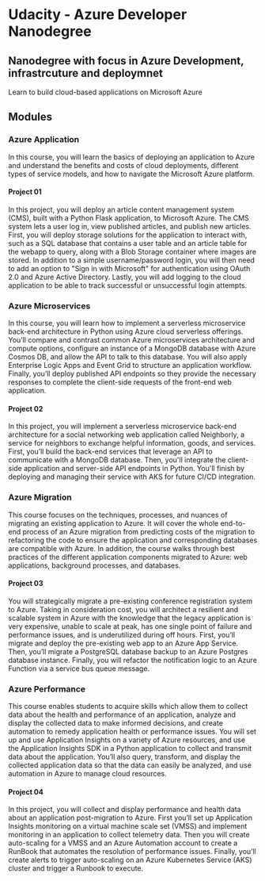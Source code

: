 # Udacity - Azure Developer Nanodegree
## Nanodegree with focus in Azure Development, infrastrcuture and deploymnet

Learn to build cloud-based applications on Microsoft Azure

## Modules

### Azure Application
In this course, you will learn the basics of deploying an application to Azure and understand the benefits and costs of cloud deployments, different types of service models, and how to navigate the Microsoft Azure platform.

#### Project 01

In this project, you will deploy an article content management system (CMS), built with a Python Flask application, to Microsoft Azure. The CMS system lets a user log in, view published articles, and publish new articles. First, you will deploy storage solutions for the application to interact with, such as a SQL database that contains a user table and an article table for the webapp to query, along with a Blob Storage container where images are stored. In addition to a simple username/password login, you will then need to add an option to "Sign in with Microsoft" for authentication using OAuth 2.0 and Azure Active Directory. Lastly, you will add logging to the cloud application to be able to track successful or unsuccessful login attempts. 

### Azure Microservices

In this course, you will learn how to implement a serverless microservice back-end architecture in Python using Azure cloud serverless offerings. You’ll compare and contrast common Azure microservices architecture and compute options, configure an instance of a MongoDB database with Azure Cosmos DB, and allow the API to talk to this database. You will also apply Enterprise Logic Apps and Event Grid to structure an application workflow. Finally, you’ll deploy published API endpoints so they provide the necessary responses to complete the client-side requests of the front-end web application.

#### Project 02

In this project, you will implement a serverless microservice back-end architecture for a social networking web application called Neighborly, a service for neighbors to exchange helpful information, goods, and services. First, you’ll build the back-end services that leverage an API to communicate with a MongoDB database. Then, you'll integrate the client-side application and server-side API endpoints in Python. You'll finish by deploying and managing their service with AKS for future CI/CD integration.

### Azure Migration

This course focuses on the techniques, processes, and nuances of migrating an existing application to Azure. It will cover the whole end-to-end process of an Azure migration from predicting costs of the migration to refactoring the code to ensure the application and corresponding databases are compatible with Azure. In addition, the course walks through best practices of the different application components migrated to Azure: web applications, background processes, and databases.

#### Project 03

You will strategically migrate a pre-existing conference registration system to Azure. Taking in consideration cost, you will architect a resilient and scalable system in Azure with the knowledge that the legacy application is very expensive, unable to scale at peak, has one single point of failure and performance issues, and is underutilized during off hours. First, you’ll migrate and deploy the pre-existing web app to an Azure App Service. Then, you’ll migrate a PostgreSQL database backup to an Azure Postgres database instance. Finally, you will refactor the notification logic to an Azure Function via a service bus queue message.

### Azure Performance

This course enables students to acquire skills which allow them to collect data about the health and performance of an application, analyze and display the collected data to make informed decisions, and create automation to remedy application health or performance issues. You will set up and use Application Insights on a variety of Azure resources, and use the Application Insights SDK in a Python application to collect and transmit data about the application. You’ll also query, transform, and display the collected application data so that the data can easily be analyzed, and use automation in Azure to manage cloud resources.

#### Project 04

In this project, you will collect and display performance and health data about an application post-migration to Azure. First you’ll set up Application Insights monitoring on a virtual machine scale set (VMSS) and implement monitoring in an application to collect telemetry data. Then you will create auto-scaling for a VMSS and an Azure Automation account to create a RunBook that automates the resolution of performance issues. Finally, you’ll create alerts to trigger auto-scaling on an Azure Kubernetes Service (AKS) cluster and trigger a Runbook to execute.
